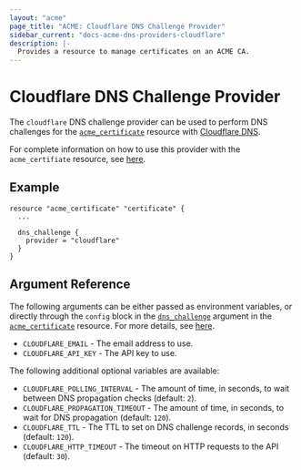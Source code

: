 ```yaml
---
layout: "acme"
page_title: "ACME: Cloudflare DNS Challenge Provider"
sidebar_current: "docs-acme-dns-providers-cloudflare"
description: |-
  Provides a resource to manage certificates on an ACME CA.
---
```


# Cloudflare DNS Challenge Provider

The `cloudflare` DNS challenge provider can be used to perform DNS challenges for
the [`acme_certificate`][resource-acme-certificate] resource with
[Cloudflare DNS][provider-service-page].

[resource-acme-certificate]: /docs/providers/acme/r/certificate.html
[provider-service-page]: https://www.cloudflare.com/dns/

For complete information on how to use this provider with the `acme_certifiate`
resource, see [here][resource-acme-certificate-dns-challenges].

[resource-acme-certificate-dns-challenges]: /docs/providers/acme/r/certificate.html#using-dns-challenges

## Example

```hcl
resource "acme_certificate" "certificate" {
  ...

  dns_challenge {
    provider = "cloudflare"
  }
}
```

## Argument Reference

The following arguments can be either passed as environment variables, or
directly through the `config` block in the
[`dns_challenge`][resource-acme-certificate-dns-challenge-arg] argument in the
[`acme_certificate`][resource-acme-certificate] resource. For more details, see
[here][resource-acme-certificate-dns-challenges].

[resource-acme-certificate-dns-challenge-arg]: /docs/providers/acme/r/certificate.html#dns_challenge

* `CLOUDFLARE_EMAIL` - The email address to use.
* `CLOUDFLARE_API_KEY` - The API key to use.

The following additional optional variables are available:

* `CLOUDFLARE_POLLING_INTERVAL` - The amount of time, in seconds, to wait between
  DNS propagation checks (default: `2`).
* `CLOUDFLARE_PROPAGATION_TIMEOUT` - The amount of time, in seconds, to wait for DNS
  propagation (default: `120`).
* `CLOUDFLARE_TTL` - The TTL to set on DNS challenge records, in seconds (default:
  `120`).
* `CLOUDFLARE_HTTP_TIMEOUT` - The timeout on HTTP requests to the API (default:
  `30`).
